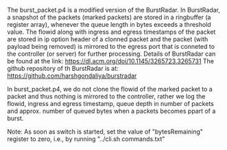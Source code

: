 The burst_packet.p4 is a modified version of the BurstRadar.
In BurstRadar, a snapshot of the packets (marked packets) are stored in a ringbuffer (a register array), whenever the queue length in bytes exceeds a threshold value. The flowid along with ingress and egress timestamps of the packet are stored in ip option header of a clonned packet and the packet (with payload being removed) is mirrored to the egress port that is conneted to the controller (or server) for further processing. 
Details of BurstRadar can be found at the link: https://dl.acm.org/doi/10.1145/3265723.3265731
The github repository of th BurstRadar is at: https://github.com/harshgondaliya/burstradar

In burst_packet.p4, we do not clone the flowid of the marked packet to a packet and thus nothing is mirrored to the controller, rather we log the flowid, ingress and egress timestamp, queue depth in number of packets and approx. number of queued bytes when a packets becomes ppart of a burst.

Note: As soon as switch is started, set the value of "bytesRemaining" register to zero, i.e., by running "../cli.sh commands.txt"
